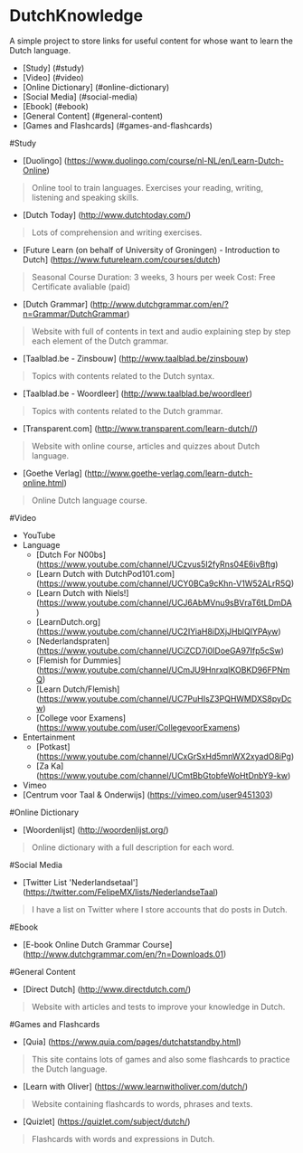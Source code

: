 # DutchKnowledge

A simple project to store links for useful content for whose want to learn the Dutch language.

<!-- toc -->
* [Study] (#study)
* [Video] (#video)
* [Online Dictionary] (#online-dictionary)
* [Social Media] (#social-media)
* [Ebook] (#ebook)
* [General Content] (#general-content)
* [Games and Flashcards] (#games-and-flashcards)
<!-- toc stop -->

#Study
* [Duolingo] (https://www.duolingo.com/course/nl-NL/en/Learn-Dutch-Online)
> Online tool to train languages. Exercises your reading, writing, listening and speaking skills.

* [Dutch Today] (http://www.dutchtoday.com/)
> Lots of comprehension and writing exercises.

* [Future Learn (on behalf of University of Groningen) - Introduction to Dutch] (https://www.futurelearn.com/courses/dutch)
> Seasonal Course
> Duration: 3 weeks, 3 hours per week
> Cost: Free
> Certificate avaliable (paid)

* [Dutch Grammar] (http://www.dutchgrammar.com/en/?n=Grammar/DutchGrammar)
> Website with full of contents in text and audio explaining step by step each element of the Dutch grammar.

* [Taalblad.be - Zinsbouw] (http://www.taalblad.be/zinsbouw)
> Topics with contents related to the Dutch syntax. 

* [Taalblad.be - Woordleer] (http://www.taalblad.be/woordleer)
> Topics with contents related to the Dutch grammar. 

* [Transparent.com] (http://www.transparent.com/learn-dutch//)
> Website with online course, articles and quizzes about Dutch language.

* [Goethe Verlag] (http://www.goethe-verlag.com/learn-dutch-online.html)
> Online Dutch language course. 

#Video
* YouTube
 * Language
    * [Dutch For N00bs] (https://www.youtube.com/channel/UCzvus5I2fyRns04E6ivBftg)
    * [Learn Dutch with DutchPod101.com] (https://www.youtube.com/channel/UCY0BCa9cKhn-V1W52ALrR5Q)
    * [Learn Dutch with Niels!] (https://www.youtube.com/channel/UCJ6AbMVnu9sBVraT6tLDmDA)
    * [LearnDutch.org] (https://www.youtube.com/channel/UC2IYiaH8iDXjJHblQIYPAyw)
    * [Nederlandspraten] (https://www.youtube.com/channel/UCiZCD7i0IDoeGA97Ifp5cSw)
    * [Flemish for Dummies] (https://www.youtube.com/channel/UCmJU9HnrxqIKOBKD96FPNmQ)
    * [Learn Dutch/Flemish] (https://www.youtube.com/channel/UC7PuHIsZ3PQHWMDXS8pyDcw)
    * [College voor Examens] (https://www.youtube.com/user/CollegevoorExamens)
 * Entertainment
    * [Potkast] (https://www.youtube.com/channel/UCxGrSxHd5mnWX2xyadO8iPg)
    * [Za Ka] (https://www.youtube.com/channel/UCmtBbGtobfeWoHtDnbY9-kw)
* Vimeo
 * [Centrum voor Taal & Onderwijs] (https://vimeo.com/user9451303)

#Online Dictionary
* [Woordenlijst] (http://woordenlijst.org/)

> Online dictionary with a full description for each word.

#Social Media
* [Twitter List 'Nederlandsetaal'] (https://twitter.com/FelipeMX/lists/NederlandseTaal)

> I have a list on Twitter where I store accounts that do posts in Dutch.

#Ebook
* [E-book Online Dutch Grammar Course] (http://www.dutchgrammar.com/en/?n=Downloads.01)

#General Content
* [Direct Dutch] (http://www.directdutch.com/)

> Website with articles and tests to improve your knowledge in Dutch.

#Games and Flashcards
* [Quia] (https://www.quia.com/pages/dutchatstandby.html)
> This site contains lots of games and also some flashcards to practice the Dutch language.


* [Learn with Oliver] (https://www.learnwitholiver.com/dutch/)
> Website containing flashcards to words, phrases and texts.


* [Quizlet] (https://quizlet.com/subject/dutch/)
> Flashcards with words and expressions in Dutch.
